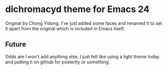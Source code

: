 # dichromacyd theme for Emacs 24 #

Original by Chong Yidong. I've just added some faces and renamed it to set it apart from the original which is included in Emacs itself.

## Future ##

Odds are I won't add anything else, I just felt like using a light theme today and putting it on github for posterity or something.
